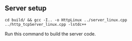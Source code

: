 ## Server setup
```
cd build/ && gcc -I.. -o HttpLinux ../server_linux.cpp ../http_tcpServer_linux.cpp -lstdc++
```
Run this command to build the server code.